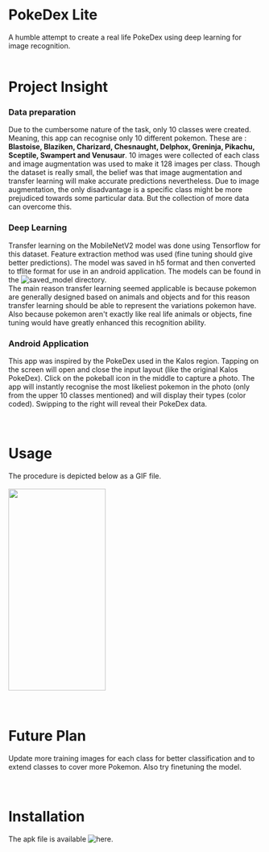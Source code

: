 # PokeDex Lite
A humble attempt to create a real life PokeDex using deep learning for image recognition.
<br><br>
# Project Insight
### Data preparation
Due to the cumbersome nature of the task, only 10 classes were created. Meaning, this app can recognise only 10 different pokemon. These are : <b>Blastoise, Blaziken, Charizard, Chesnaught, Delphox, Greninja, Pikachu, Sceptile, Swampert and Venusaur</b>. 10 images were collected of each class and image augmentation was used to make it 128 images per class. Though the dataset is really small, the belief was that image augmentation and transfer learning will make accurate predictions nevertheless. Due to image augmentation, the only disadvantage is a specific class might be more prejudiced towards some particular data. But the collection of more data can overcome this.
<br>
### Deep Learning
Transfer learning on the MobileNetV2 model was done using Tensorflow for this dataset. Feature extraction method was used (fine tuning should give better predictions). The model was saved in h5 format and then converted to tflite format for use in an android application. The models can be found in the ![saved_model](saved_model) directory. 
<br>
The main reason transfer learning seemed applicable is because pokemon are generally designed based on animals and objects and for this reason transfer learning should be able to represent the variations pokemon have. Also because pokemon aren't exactly like real life animals or objects, fine tuning would have greatly enhanced this recognition ability. 
<br>
### Android Application
This app was inspired by the PokeDex used in the Kalos region. Tapping on the screen will open and close the input layout (like the original Kalos PokeDex). Click on the pokeball icon in the middle to capture a photo. The app will instantly recognise the most likeliest pokemon in the photo (only from the upper 10 classes mentioned) and will display their types (color coded). Swipping to the right will reveal their PokeDex data.
<br><br><br>
# Usage
The procedure is depicted below as a GIF file. <br><br>
<img src="Prototype/usage.gif" height=400 width=193/>
<br><br><br>
# Future Plan
Update more training images for each class for better classification and to extend classes to cover more Pokemon. Also try finetuning the model.
<br><br><br>
# Installation
The apk file is available ![here](https://github.com/Najib-Haq/PokeDex_lite/releases).
